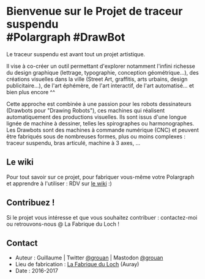 # Bienvenue sur le Projet de traceur suspendu<br />#Polargraph #DrawBot

Le traceur suspendu est avant tout un projet artistique.

Il vise à co-créer un outil permettant d'explorer notamment l'infini richesse du design graphique (lettrage, typographie, conception géométrique...), des créations visuelles dans la ville (Street Art, graffitis, arts urbains, design publicitaire...), de l'art éphémère, de l'art interactif, de l'art automatisé... et bien plus encore ^^

Cette approche est combinée à une passion pour les robots dessinateurs (Drawbots pour "Drawing Robots"), ces machines qui réalisent automatiquement des productions visuelles. Ils sont issus d'une longue lignée de machine à dessiner, telles les spirographes ou harmonographes. Les Drawbots sont des machines à commande numérique (CNC) et peuvent être fabriqués sous de nombreuses formes, plus ou moins complexes : traceur suspendu, bras articulé, machine à 3 axes, ...

## Le wiki
Pour tout savoir sur ce projet, pour fabriquer vous-même votre Polargraph et apprendre à l'utiliser : RDV sur [le wiki](https://github.com/grouan/traceur-suspendu/wiki) :)

## Contribuez !
Si le projet vous intéresse et que vous souhaitez contribuer : contactez-moi ou retrouvons-nous @ La Fabrique du Loch !

## Contact
* Auteur : Guillaume | Twitter <a href="http://twitter.com/grouan" target="_blank">@grouan</a> | Mastodon <a href="http://mamot.fr/@grouan" target="_blank">@grouan</a><br />
* Lieu de fabrication : <a href="http://www.lafabriqueduloch.org" target="_blank">La Fabrique du Loch</a> (Auray)<br />
* Date : 2016-2017

